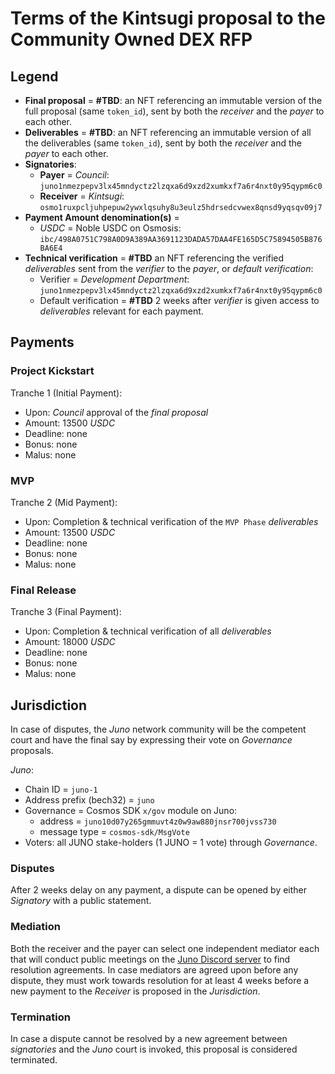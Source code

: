 # Terms of the Kintsugi proposal to the Community Owned DEX RFP

## Legend

- **Final proposal** = **#TBD**: an NFT referencing an immutable version of the full proposal (same `token_id`), sent by both the *receiver* and the *payer* to each other.
- **Deliverables** = **#TBD**: an NFT referencing an immutable version of all the deliverables (same `token_id`), sent by both the *receiver* and the *payer* to each other.
- **Signatories**:
  - **Payer** = *Council*: `juno1nmezpepv3lx45mndyctz2lzqxa6d9xzd2xumkxf7a6r4nxt0y95qypm6c0`
  - **Receiver** = *Kintsugi*: `osmo1ruxpcljuhpepuw2ywxlqsuhy8u3eulz5hdrsedcvwex8qnsd9yqsqv09j7`
- **Payment Amount denomination(s)** =
  - *USDC* = Noble USDC on Osmosis: `ibc/498A0751C798A0D9A389AA3691123DADA57DAA4FE165D5C75894505B876BA6E4`
- **Technical verification** = **#TBD** an NFT referencing the verified *deliverables* sent from the *verifier* to the *payer*, or *default verification*:
  - Verifier = *Development Department*: `juno1nmezpepv3lx45mndyctz2lzqxa6d9xzd2xumkxf7a6r4nxt0y95qypm6c0`
  - Default verification = **#TBD** 2 weeks after *verifier* is given access to *deliverables* relevant for each payment.

## Payments

### Project Kickstart

Tranche 1 (Initial Payment):

- Upon: *Council* approval of the *final proposal*
- Amount: 13500 *USDC*
- Deadline: none
- Bonus: none
- Malus: none

### MVP

Tranche 2 (Mid Payment):

- Upon: Completion & technical verification of the `MVP Phase` *deliverables*
- Amount: 13500 *USDC*
- Deadline: none
- Bonus: none
- Malus: none

### Final Release

Tranche 3 (Final Payment):

- Upon: Completion & technical verification of all *deliverables*
- Amount: 18000 *USDC*
- Deadline: none
- Bonus: none
- Malus: none

## Jurisdiction

In case of disputes, the *Juno* network community will be the competent court and have the final say by expressing their vote on *Governance* proposals.

*Juno*:

- Chain ID = `juno-1`
- Address prefix (bech32) = `juno`
- Governance = Cosmos SDK `x/gov` module on Juno:
  - address = `juno10d07y265gmmuvt4z0w9aw880jnsr700jvss730`
  - message type = `cosmos-sdk/MsgVote`
- Voters: all JUNO stake-holders (1 JUNO = 1 vote) through *Governance*.

### Disputes

After 2 weeks delay on any payment, a dispute can be opened by either *Signatory* with a public statement.

### Mediation

Both the receiver and the payer can select one independent mediator each that will conduct public meetings on the [Juno Discord server](https://discord.gg/EUGFpdnc) to find resolution agreements. In case mediators are agreed upon before any dispute, they must work towards resolution for at least 4 weeks before a new payment to the *Receiver* is proposed in the *Jurisdiction*.

### Termination

In case a dispute cannot be resolved by a new agreement between *signatories* and the *Juno* court is invoked, this proposal is considered terminated.
